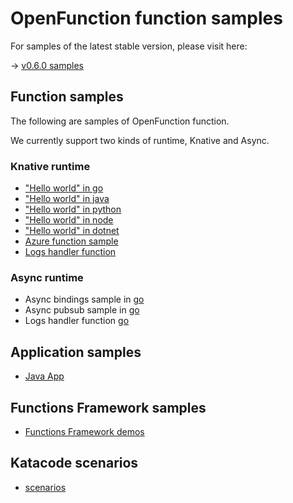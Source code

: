 # OpenFunction function samples

For samples of the latest stable version, please visit here:

-> [v0.6.0 samples](https://github.com/openFunction/samples/tree/release-0.6)

## Function samples

The following are samples of OpenFunction function.

We currently support two kinds of runtime, Knative and Async.

### Knative runtime

- ["Hello world" in go](functions/Knative/hello-world-go)
- ["Hello world" in java](functions/Knative/hello-world-java)
- ["Hello world" in python](functions/Knative/hello-world-python)
- ["Hello world" in node](functions/Knative/hello-world-node)
- ["Hello world" in dotnet](functions/Knative/hello-world-dotnet)
- [Azure function sample](functions/Knative/azure-func-go)
- [Logs handler function](functions/Knative/logs-handler-function)

### Async runtime

- Async bindings sample in [go](functions/Async/bindings)
- Async pubsub sample in [go](functions/Async/pubsub)
- Logs handler function [go](functions/Async/logs-handler-function)

## Application samples

- [Java App](apps/sample-apps-java-maven.yaml)

## Functions Framework samples

- [Functions Framework demos](functions-framework)

## Katacode scenarios

- [scenarios](katacoda-scenarios)
